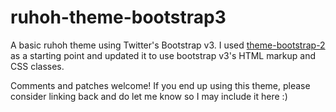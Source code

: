 ruhoh-theme-bootstrap3
======================

A basic ruhoh theme using Twitter's Bootstrap v3. I used
[theme-bootstrap-2](https://github.com/ruhoh/theme-bootstrap-2) as a starting
point and updated it to use bootstrap v3's HTML markup and CSS classes.

Comments and patches welcome! If you end up using this theme, please consider
linking back and do let me know so I may include it here :)
